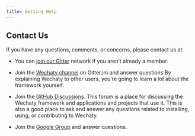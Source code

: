 ```yaml
---
title: Getting Help
---
```


## Contact Us

If you have any questions, comments, or concerns, please contact us at:

- You can [join our Gitter](https://gitter.im/wechaty/wechaty) network if you aren’t already a member.

- Join the [Wechaty channel](https://gitter.im/wechaty/wechaty) on Gitter.im and answer questions By explaining Wechaty to other users, you're going to learn a lot about the framework yourself.

- Join the [GitHub Discussions](https://github.com/wechaty/wechaty/discussions). This forum is a place for discussing the Wechaty framework and applications and projects that use it. This is also a good place to ask and answer any questions related to installing, using, or contributing to Wechaty.

- Join the [Google Group](https://groups.google.com/g/wechaty) and answer questions.
